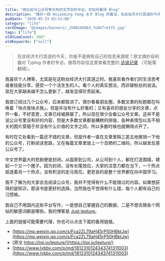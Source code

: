 ```yaml
---
title: "相比如今公众号等大热的文字创作平台，你如何看待 Blog"
description: "摘抄一段 Hsiaoming Yang 关于 Blog 的看法，在丝经济大行其道的今天，你是不是拥有自己的信息来源呢？"
pubDate: "2020-05-23 03:51:06"
category: "life"
cardImage: "@images/banners/_1590205863_YuDkTretY5.jpg"
tags: ["life"]
oldViewCount: 2607
oldKeywords: ["null"]
---
```


> 在丝经济大行其道的今天，你是不是拥有自己的信息来源呢？原文摘抄自利器对 Typlog 作者的专访，推荐你前往这里查看完整的 [访谈记录](https://liqi.io/lepture/) （可能需翻墙）。
> 

我喜欢个人博客，尤其是在这粉丝经济大行其道之时。我喜欢看作者们的生活思考或者技能分享，感受一个个活生生的人。看个人的真实想法，而非替粉丝的说话。现在大家越来越不怎么更新了，越发显得珍贵起来。

我尝订阅过几个公众号，后来都取消了。偶尔看看朋友圈，多数文章的标题都在叫唤着「快点我快点我」，但是并没有什么好看的；又有喜欢的朋友分享的文章，点开一看，不好意思，文章已经被屏蔽了，所以现在很少会看公众号文章。这并不是说公众号里没有好的内容，但是大多数文章都是糟糕的排版，各种表情包以及不相关的图片穿插于并没有什么价值的文字之间，所以多数时候也就懒得点开了。

有时在它处看到一篇还不错的文章，但是作者一直在文章里隔三差五地推销一下他的公众号，打断阅读思路，又在每篇文章里放上一个丑陋的二维码，所以越发反感公众号了。

中文世界最大的悲剧便是封闭。从国家到公司，从公司到个人，都在打造围墙，建起一个又一个圈子。因为封闭，没有长尾效应，大家的注意力都在当下，一个热点驱逐着另一个热点，没有积淀的走马观花。更悲哀的是整个世界都在向中国学习。

我不了解为何大家会去阅读公众号，我并不觉得有什么不能错过的内容。如果想获得的是知识，那读书是更好的选择。当然我也不觉得有什么错，每个人都有自己的习惯嘛。

我自己不用国内这些平台写作，一是想自己掌握自己的数据，二是不想去猜各个网站的敏感词都是哪些。我的博客是 [Just lepture](https://lepture.com/)。

上面的链接可能需要代理，你也可以点击下面的备用链接。

* [https://mp.weixin.qq.com/s/Fca2ZL79aH45rP50HBktJw](https://mp.weixin.qq.com/s/Fca2ZL79aH45rP50HBktJw)
* [原文 https://liqi.io/lepture/](https://liqi.io/lepture/)
* [https://www.lvbby.com/p/md/1812310124343741311003](https://www.lvbby.com/p/md/1812310124343741311003)
